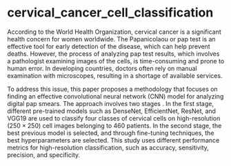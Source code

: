 # cervical_cancer_cell_classification
According to the World Health Organization, cervical cancer is a significant health concern for women worldwide. The Papanicolaou or pap test is an effective tool for early detection of the disease, which can help prevent deaths. However, the process of analyzing pap test results, which involves a pathologist examining images of the cells, is time-consuming and prone to human error. In developing countries, doctors often rely on manual examination with microscopes, resulting in a shortage of available services.

To address this issue, this paper proposes a methodology that focuses on finding an effective convolutional neural network (CNN) model for analyzing digital pap smears. The approach involves two stages . In the first stage, different pre-trained models such as DenseNet, EfficientNet, ResNet, and VGG19 are used to classify four classes of cervical cells on high-resolution $(250 \times 250)$ cell images belonging to 460 patients. In the second stage, the best previous model is selected, and through fine-tuning techniques, the best hyperparameters are selected. This study uses different performance metrics for high-resolution classification, such as accuracy, sensitivity, precision, and specificity.
